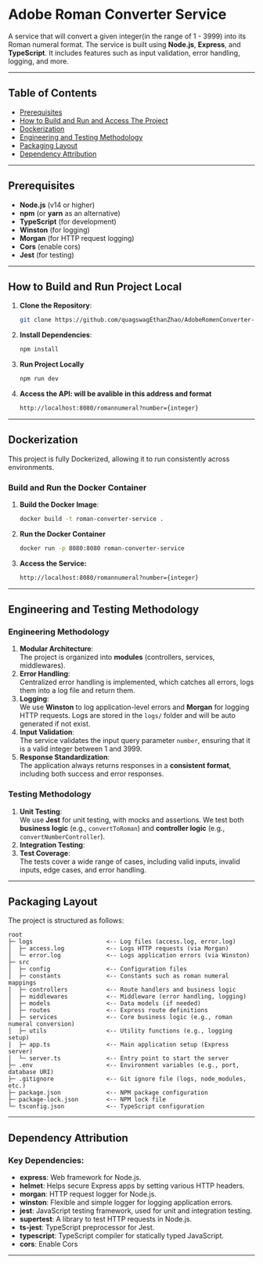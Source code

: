 # Adobe Roman Converter Service

A service that will convert a given integer(in the range of 1 - 3999) into its Roman numeral format. The service is built using **Node.js**, **Express**, and **TypeScript**. It includes features such as input validation, error handling, logging, and more.

---

## Table of Contents

- [Prerequisites](#prerequisites)
- [How to Build and Run and Access The Project](#how-to-build-and-run-your-project)
- [Dockerization](#dockerization)
- [Engineering and Testing Methodology](#engineering-and-testing-methodology)
- [Packaging Layout](#packaging-layout)
- [Dependency Attribution](#dependency-attribution)

---

## Prerequisites

- **Node.js** (v14 or higher)
- **npm** (or **yarn** as an alternative)
- **TypeScript** (for development)
- **Winston** (for logging)
- **Morgan** (for HTTP request logging)
- **Cors** (enable cors)
- **Jest** (for testing)

---

## How to Build and Run Project Local

1. **Clone the Repository**:
   ```bash
   git clone https://github.com/quagswagEthanZhao/AdobeRomenConverter-Server.git
   ```
2. **Install Dependencies**:
   ```bash
   npm install
   ```
3. **Run Project Locally**
   ```bash
   npm run dev
   ```
4. **Access the API: will be avalible in this address and format**
   ```bash
   http://localhost:8080/romannumeral?number={integer}
   ```

---

## Dockerization

This project is fully Dockerized, allowing it to run consistently across environments.

### Build and Run the Docker Container

1. **Build the Docker Image**:
   ```bash
   docker build -t roman-converter-service .
   ```
2. **Run the Docker Container**
   ```bash
   docker run -p 8080:8080 roman-converter-service
   ```
3. **Access the Service:**
   ```bash
   http://localhost:8080/romannumeral?number={integer}
   ```

---

## Engineering and Testing Methodology

### Engineering Methodology

1. **Modular Architecture**:  
   The project is organized into **modules** (controllers, services, middlewares).
2. **Error Handling**:  
   Centralized error handling is implemented, which catches all errors, logs them into a log file and return them.
3. **Logging**:  
   We use **Winston** to log application-level errors and **Morgan** for logging HTTP requests. Logs are stored in the `logs/` folder and will be auto generated if not exist.
4. **Input Validation**:  
   The service validates the input query parameter `number`, ensuring that it is a valid integer between 1 and 3999.
5. **Response Standardization**:  
   The application always returns responses in a **consistent format**, including both success and error responses.

### Testing Methodology

1. **Unit Testing**:  
   We use **Jest** for unit testing, with mocks and assertions. We test both **business logic** (e.g., `convertToRoman`) and **controller logic** (e.g., `convertNumberController`).
2. **Integration Testing**:
3. **Test Coverage**:  
   The tests cover a wide range of cases, including valid inputs, invalid inputs, edge cases, and error handling.

---

## Packaging Layout

The project is structured as follows:

```plaintext
root
├─ logs                     <-- Log files (access.log, error.log)
│  ├─ access.log            <-- Logs HTTP requests (via Morgan)
│  └─ error.log             <-- Logs application errors (via Winston)
├─ src
│  ├─ config                <-- Configuration files
│  ├─ constants             <-- Constants such as roman numeral mappings
│  ├─ controllers           <-- Route handlers and business logic
│  ├─ middlewares           <-- Middleware (error handling, logging)
│  ├─ models                <-- Data models (if needed)
│  ├─ routes                <-- Express route definitions
│  ├─ services              <-- Core business logic (e.g., roman numeral conversion)
│  ├─ utils                 <-- Utility functions (e.g., logging setup)
│  ├─ app.ts                <-- Main application setup (Express server)
│  └─ server.ts             <-- Entry point to start the server
├─ .env                     <-- Environment variables (e.g., port, database URI)
├─ .gitignore               <-- Git ignore file (logs, node_modules, etc.)
├─ package.json             <-- NPM package configuration
├─ package-lock.json        <-- NPM lock file
└─ tsconfig.json            <-- TypeScript configuration
```

---

## Dependency Attribution

### Key Dependencies:

- **express**: Web framework for Node.js.
- **helmet**: Helps secure Express apps by setting various HTTP headers.
- **morgan**: HTTP request logger for Node.js.
- **winston**: Flexible and simple logger for logging application errors.
- **jest**: JavaScript testing framework, used for unit and integration testing.
- **supertest**: A library to test HTTP requests in Node.js.
- **ts-jest**: TypeScript preprocessor for Jest.
- **typescript**: TypeScript compiler for statically typed JavaScript.
- **cors**: Enable Cors

---
